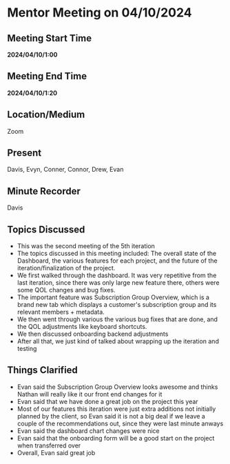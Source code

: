 # Mentor Meeting on 04/10/2024

## Meeting Start Time

**2024/04/10/1:00**

## Meeting End Time

**2024/04/10/1:20**

## Location/Medium

Zoom

## Present

Davis, Evyn, Conner, Connor, Drew, Evan

## Minute Recorder

Davis

## Topics Discussed
- This was the second meeting of the 5th iteration
- The topics discussed in this meeting included: The overall state of the Dashboard, the various features for each project, and the future of the iteration/finalization of the project.
- We first walked through the dashboard. It was very repetitive from the last iteration, since there was only large new feature there, others were some QOL changes and bug fixes.
- The important feature was Subscription Group Overview, which is a brand new tab which displays a customer's subscription group and its relevant members + metadata.
- We then went through various the various bug fixes that are done, and the QOL adjustments like keyboard shortcuts.
- We then discussed onboarding backend adjustments
- After all that, we just kind of talked about wrapping up the iteration and testing

## Things Clarified
- Evan said the Subscription Group Overview looks awesome and thinks Nathan will really like it our front end changes for it
- Evan said that we have done a great job on the project this year
- Most of our features this iteration were just extra additions not initially planned by the client, so Evan said it is not a big deal if we leave a couple of the recommendations out, since they were last minute anways
- Evan said the dashboard chart changes were nice
- Evan said that the onboarding form will be a good start on the project when transferred over
- Overall, Evan said great job

